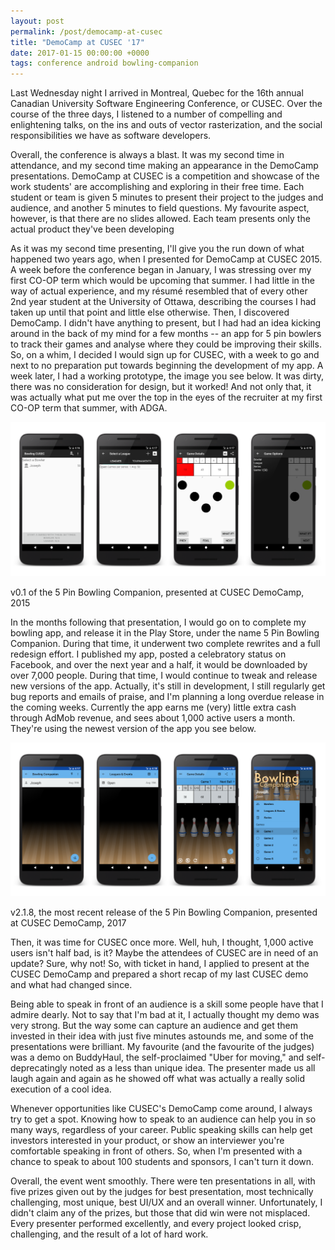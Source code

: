 ```yaml
---
layout: post
permalink: /post/democamp-at-cusec
title: "DemoCamp at CUSEC '17"
date: 2017-01-15 00:00:00 +0000
tags: conference android bowling-companion
---
```


Last Wednesday night I arrived in Montreal, Quebec for the 16th annual Canadian University Software Engineering Conference, or CUSEC. Over the course of the three days, I listened to a number of compelling and enlightening talks, on the ins and outs of vector rasterization, and the social responsibilities we have as software developers.

Overall, the conference is always a blast. It was my second time in attendance, and my second time making an appearance in the DemoCamp presentations. DemoCamp at CUSEC is a competition and showcase of the work students' are accomplishing and exploring in their free time. Each student or team is given 5 minutes to present their project to the judges and audience, and another 5 minutes to field questions. My favourite aspect, however, is that there are no slides allowed. Each team presents only the actual product they've been developing

As it was my second time presenting, I'll give you the run down of what happened two years ago, when I presented for DemoCamp at CUSEC 2015. A week before the conference began in January, I was stressing over my first CO-OP term which would be upcoming that summer. I had little in the way of actual experience, and my résumé resembled that of every other 2nd year student at the University of Ottawa, describing the courses I had taken up until that point and little else otherwise. Then, I discovered DemoCamp. I didn't have anything to present, but I had had an idea kicking around in the back of my mind for a few months -- an app for 5 pin bowlers to track their games and analyse where they could be improving their skills. So, on a whim, I decided I would sign up for CUSEC, with a week to go and next to no preparation put towards beginning the development of my app. A week later, I had a working prototype, the image you see below. It was dirty, there was no consideration for design, but it worked! And not only that, it was actually what put me over the top in the eyes of the recruiter at my first CO-OP term that summer, with ADGA.

![v0.1 of the 5 Pin Bowling Companion, presented at CUSEC DemoCamp, 2015](/assets/posts/democamp-at-cusec/bc_original.png)
<figcaption>v0.1 of the 5 Pin Bowling Companion, presented at CUSEC DemoCamp, 2015</figcaption>

In the months following that presentation, I would go on to complete my bowling app, and release it in the Play Store, under the name 5 Pin Bowling Companion. During that time, it underwent two complete rewrites and a full redesign effort. I published my app, posted a celebratory status on Facebook, and over the next year and a half, it would be downloaded by over 7,000 people. During that time, I would continue to tweak and release new versions of the app. Actually, it's still in development, I still regularly get bug reports and emails of praise, and I'm planning a long overdue release in the coming weeks. Currently the app earns me (very) little extra cash through AdMob revenue, and sees about 1,000 active users a month. They're using the newest version of the app you see below.

![v2.1.8, the most recent release of the 5 Pin Bowling Companion, presented at CUSEC DemoCamp, 2017](/assets/posts/democamp-at-cusec/bc_updated.png)
<figcaption>v2.1.8, the most recent release of the 5 Pin Bowling Companion, presented at CUSEC DemoCamp, 2017</figcaption>

Then, it was time for CUSEC once more. Well, huh, I thought, 1,000 active users isn't half bad, is it? Maybe the attendees of CUSEC are in need of an update? Sure, why not! So, with ticket in hand, I applied to present at the CUSEC DemoCamp and prepared a short recap of my last CUSEC demo and what had changed since.

Being able to speak in front of an audience is a skill some people have that I admire dearly. Not to say that I'm bad at it, I actually thought my demo was very strong. But the way some can capture an audience and get them invested in their idea with just five minutes astounds me, and some of the presentations were brilliant. My favourite (and the favourite of the judges) was a demo on BuddyHaul, the self-proclaimed "Uber for moving," and self-deprecatingly noted as a less than unique idea. The presenter made us all laugh again and again as he showed off what was actually a really solid execution of a cool idea.

Whenever opportunities like CUSEC's DemoCamp come around, I always try to get a spot. Knowing how to speak to an audience can help you in so many ways, regardless of your career. Public speaking skills can help get investors interested in your product, or show an interviewer you're comfortable speaking in front of others. So, when I'm presented with a chance to speak to about 100 students and sponsors, I can't turn it down.

Overall, the event went smoothly. There were ten presentations in all, with five prizes given out by the judges for best presentation, most technically challenging, most unique, best UI/UX and an overall winner. Unfortunately, I didn't claim any of the prizes, but those that did win were not misplaced. Every presenter performed excellently, and every project looked crisp, challenging, and the result of a lot of hard work.

